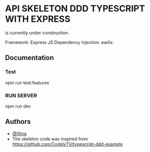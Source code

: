 
# API SKELETON DDD TYPESCRIPT WITH EXPRESS

is currently under construction.

Framework: Express JS
Dependency Injection: awilix.


## Documentation

### Test

npm run test:features 

### RUN SERVER
npm run dev


## Authors

- [@0line](https://www.github.com/0line)
- The skeleton code was inspired from https://github.com/CodelyTV/typescript-ddd-example
